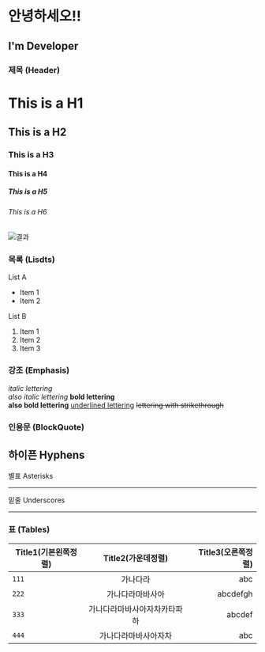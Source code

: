 # 안녕하세오!!

## I'm Developer

### 제목 (Header)

# This is a H1
## This is a H2
### This is a H3
#### This is a H4
##### This is a H5
###### This is a H6

![결과](https://user-images.githubusercontent.com/118426836/202711021-ea05e2ff-7c35-4eee-a968-92cadeb27ea8.png)

### 목록 (Lisdts)

List A
* Item 1 
* Item 2 

List B 
1. Item 1 
1. Item 2 
1. Item 3 
   
### 강조 (Emphasis)

*italic lettering*  
_also italic lettering_
**bold lettering**   
__also bold lettering__
<u>underlined lettering</u>
<strike>lettering with strikethrough</strike>  

### 인용문 (BlockQuote)

하이픈 Hyphens
---
별표 Asterisks 
***
밑줄 Underscores  
___

### 표 (Tables)

| Title1(기본왼쪽정렬) | Title2(가운데정렬) | Title3(오른쪽정렬) |
|---|:---:|---:|
| `111` | 가나다라 | abc |
| `222` | 가나다라마바사아 | abcdefgh |
| `333` | 가나다라마바사아자차카타파하 | abcdef |
| `444` | 가나다라마바사아자차 | abc |
